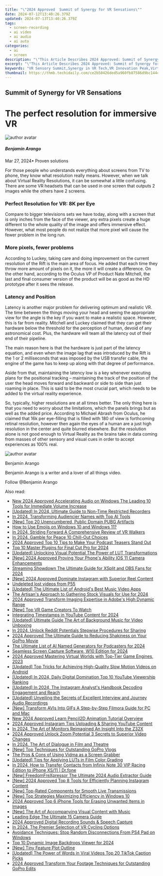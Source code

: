 ```yaml
---
title: "\"2024 Approved  Summit of Synergy for VR Sensations\""
date: 2024-07-12T13:40:26.379Z
updated: 2024-07-13T13:40:26.379Z
tags: 
  - screen-recording
  - ai video
  - ai audio
  - ai auto
categories: 
  - ai
  - screen
description: "\"This Article Describes 2024 Approved: Summit of Synergy for VR Sensations\""
excerpt: "\"This Article Describes 2024 Approved: Summit of Synergy for VR Sensations\""
keywords: "VR Sensory Summit,Synergy in VR Tech,VR Innovation Peak,Virtual Senses Meetup,Synergistic VR Experience,VR Sensations Gathering,Summit of VR Interaction"
thumbnail: https://thmb.techidaily.com/ce2b50426ded5a960fb87586d9bc144c1e1a55defefae42789a30b646b9173fc.jpeg
---
```


## Summit of Synergy for VR Sensations

# The perfect resolution for immersive VR

![author avatar](https://images.wondershare.com/filmora/article-images/benjamin-arango-author.jpg)

##### Benjamin Arango

 Mar 27, 2024• Proven solutions

 For those people who understands everything about screens from TV to phone, they know what resolution really means. However, when we talk about Virtual Reality Resolutions, it can be somewhat a little confusing. There are some VR headsets that can be used in one screen that outputs 2 images while the others have 2 screens.

### Perfect Resolution for VR: 8K per Eye

 Compare to bigger televisions sets we have today, along with a screen that is only inches from the face of the viewer, any extra pixels create a huge different to the whole quality of the image and offers immersive effect. However, what most people do not realize that more pixel will cause the fewer problem in the long run.

### More pixels, fewer problems

 According to Luckey, taking care and doing improvement on the current resolution of the Rift is the main area of focus. He added that each time they throw more amount of pixels on it, the more it will create a difference. On the other hand, according to the Oculus VP of Product Nate Mitchell, the last and final consumer version of the product will be as good as the HD prototype after it sees the release.

### Latency and Position

 Latency is another major problem for delivering optimum and realistic VR. The time between the things moving your head and seeing the appropriate view for the angle is the key if you want to make a realistic space. However, this is far from reality. Mitchell and Luckey claimed that they can get their hardware below the threshold for the perception of human, devoid of any astronomical cost. Plus, the hardware will team all the latency out of their end of their pipeline.

 The main reason here is that the hardware is just part of the latency equation, and even when the image lag that was introduced by the Rift is the 1 or 2 milliseconds that was imposed by the USB transfer cable, the engine of the game has to keep up along with that degree of performance.

 Aside from that, maintaining the latency low is a key whenever executing plans for the positional tracking – maintaining the track of the position of the user the head moves forward and backward or side to side than just roaming in place. This is said to be the most crucial part, which needs to be added to the virtual reality experience.

 So, typically, higher resolutions are at all times better. The only thing here is that you need to worry about the limitations, which the panels brings but as well as the added price. According to Michael Abrash from Oculus, he claimed that 16k per eye-filling that is filled with 180 of view is forthcoming retinal resolution, however then again the eyes of a human are a just high resolution in the center and quite blurred elsewhere. But the resolution alone is not good enough to Virtual Reality as the brains take in data coming from masses of other sensory and visual cues in order to accept experiences as 100% real.

![author avatar](https://images.wondershare.com/filmora/article-images/benjamin-arango-author.jpg)

Benjamin Arango

Benjamin Arango is a writer and a lover of all things video.

Follow @Benjamin Arango



<ins class="adsbygoogle"
     style="display:block"
     data-ad-format="autorelaxed"
     data-ad-client="ca-pub-7571918770474297"
     data-ad-slot="1223367746"></ins>

<ins class="adsbygoogle"
     style="display:block"
     data-ad-format="autorelaxed"
     data-ad-client="ca-pub-7571918770474297"
     data-ad-slot="1223367746"></ins>



<ins class="adsbygoogle"
     style="display:block"
     data-ad-client="ca-pub-7571918770474297"
     data-ad-slot="8358498916"
     data-ad-format="auto"
     data-full-width-responsive="true"></ins>






<span class="atpl-alsoreadstyle">Also read:</span>
<div><ul>
<li><a href="https://sound-optimizing.techidaily.com/new-2024-approved-accelerating-audio-on-windows-the-leading-10-tools-for-immediate-volume-increase/"><u>New 2024 Approved Accelerating Audio on Windows The Leading 10 Tools for Immediate Volume Increase</u></a></li>
<li><a href="https://desktop-recording.techidaily.com/updated-in-2024-ultimate-guide-to-non-time-restricted-recorders/"><u>[Updated] In 2024, Ultimate Guide to Non-Time Restricted Recorders</u></a></li>
<li><a href="https://some-tips.techidaily.com/in-2024-transforming-audiencier-names-with-top-ai-tools/"><u>In 2024, Transforming Audiencier Names with Top AI Tools</u></a></li>
<li><a href="https://some-skills.techidaily.com/new-top-20-unencumbered-public-domain-pubg-artifacts/"><u>[New] Top 20 Unencumbered, Public Domain PUBG Artifacts</u></a></li>
<li><a href="https://meme-emoji.techidaily.com/how-to-use-emojis-on-windows-10-and-windows-11/"><u>How to Use Emojis on Windows 10 and Windows 11?</u></a></li>
<li><a href="https://some-tips.techidaily.com/in-2024-striding-forward-a-comprehensive-review-of-vr-walkers/"><u>In 2024, Striding Forward  A Comprehensive Review of VR Walkers</u></a></li>
<li><a href="https://screen-video-capture.techidaily.com/in-2024-gamble-for-peace-10-chill-out-choices/"><u>In 2024, Gamble for Peace  10 Chill-Out Choices</u></a></li>
<li><a href="https://some-tips.techidaily.com/2024-approved-top-10-tips-to-make-your-podcast-teasers-stand-out/"><u>2024 Approved  Top 10 Tips to Make Your Podcast Teasers Stand Out</u></a></li>
<li><a href="https://some-tips.techidaily.com/top-10-master-plugins-for-final-cut-pro-for-2024/"><u>Top 10 Master Plugins for Final Cut Pro for 2024</u></a></li>
<li><a href="https://some-tips.techidaily.com/updated-unlocking-visual-potential-the-power-of-lut-transformations/"><u>[Updated] Unlocking Visual Potential  The Power of LUT Transformations</u></a></li>
<li><a href="https://fox-direct.techidaily.com/new-2024-approved-proving-your-phones-ability-ios-11-camera-enhancements/"><u>[New] 2024 Approved  Proving Your Phone's Ability  IOS 11 Camera Enhancements</u></a></li>
<li><a href="https://some-tips.techidaily.com/streaming-showdown-the-ultimate-guide-for-xsplit-and-obs-fans-for-2024/"><u>Streaming Showdown  The Ultimate Guide for XSplit and OBS Fans for 2024</u></a></li>
<li><a href="https://instagram-videos.techidaily.com/new-2024-approved-dominate-instagram-with-superior-reel-content/"><u>[New] 2024 Approved  Dominate Instagram with Superior Reel Content</u></a></li>
<li><a href="https://techidaily.com/undeleted-lost-videos-from-p55-by-fonelab-android-recover-video/"><u>Undeleted lost videos from P55</u></a></li>
<li><a href="https://some-tips.techidaily.com/updated-the-ultimate-list-of-androids-best-music-video-apps/"><u>[Updated] The Ultimate List of Android's Best Music Video Apps</u></a></li>
<li><a href="https://some-tips.techidaily.com/the-artisans-approach-to-gathering-stock-visuals-for-use-for-2024/"><u>The Artisan's Approach to Gathering Stock Visuals for Use for 2024</u></a></li>
<li><a href="https://some-tips.techidaily.com/2024-approved-transform-imaging-expertise-in-adobes-high-dynamic-range/"><u>2024 Approved  Transform Imaging  Expertise in Adobe's High Dynamic Range</u></a></li>
<li><a href="https://some-tips.techidaily.com/new-top-vr-game-creators-to-watch/"><u>[New] Top VR Game Creators To Watch</u></a></li>
<li><a href="https://some-tips.techidaily.com/integrating-timestamps-in-youtube-content-for-2024/"><u>Integrating Timestamps in YouTube Content for 2024</u></a></li>
<li><a href="https://some-tips.techidaily.com/updated-ultimate-guide-the-art-of-background-music-for-video-unboxing/"><u>[Updated] Ultimate Guide  The Art of Background Music for Video Unboxing</u></a></li>
<li><a href="https://some-tips.techidaily.com/in-2024-unlock-reddit-potentials-stepwise-procedures-for-sharing/"><u>In 2024, Unlock Reddit Potentials  Stepwise Procedures for Sharing</u></a></li>
<li><a href="https://some-tips.techidaily.com/2024-approved-the-ultimate-guide-to-reducing-shakiness-on-your-gopro-movie/"><u>2024 Approved  The Ultimate Guide to Reducing Shakiness on Your GoPro Movie</u></a></li>
<li><a href="https://some-tips.techidaily.com/the-ultimate-list-of-ai-named-generators-for-podcasters-for-2024/"><u>The Ultimate List of AI Named Generators for Podcasters for 2024</u></a></li>
<li><a href="https://on-screen-recording.techidaily.com/seamless-screen-capture-software-w10-edition-for-2024/"><u>Seamless Screen Capture Software, W10 Edition for 2024</u></a></li>
<li><a href="https://some-tips.techidaily.com/2024-approved-mastering-virtual-worlds-with-top-tier-game-engines-2023/"><u>2024 Approved  Mastering Virtual Worlds with Top-Tier Game Engines, 2023</u></a></li>
<li><a href="https://some-tips.techidaily.com/updated-top-tricks-for-achieving-high-quality-slow-motion-videos-on-android/"><u>[Updated] Top Tricks for Achieving High-Quality Slow Motion Videos on Android</u></a></li>
<li><a href="https://facebook-video-footage.techidaily.com/updated-in-2024-daily-digital-domination-top-10-youtube-viewership-ranking/"><u>[Updated] In 2024, Daily Digital Domination  Top 10 YouTube Viewership Ranking</u></a></li>
<li><a href="https://instagram-video-recordings.techidaily.com/updated-in-2024-the-instagram-analysts-handbook-decoding-engagement-and-reach/"><u>[Updated] In 2024, The Instagram Analyst's Handbook  Decoding Engagement and Reach</u></a></li>
<li><a href="https://some-tips.techidaily.com/updated-unveiling-the-secrets-of-excellent-interview-and-journey-audio-recordings/"><u>[Updated] Unveiling the Secrets of Excellent Interview and Journey Audio Recordings</u></a></li>
<li><a href="https://some-tips.techidaily.com/new-transform-avis-into-gifs-a-step-by-step-filmora-guide-for-pc-and-mac/"><u>[New] Transform AVIs Into GIFs  A Step-by-Step Filmora Guide for PC and Mac</u></a></li>
<li><a href="https://animation-videos.techidaily.com/new-2024-approved-learn-pencil2d-animation-tutorial-overview/"><u>New 2024 Approved Learn Pencil2D Animation Tutorial Overview</u></a></li>
<li><a href="https://youtube-stream.techidaily.com/2024-approved-instagram-tips-uploading-and-sharing-youtube-content/"><u>2024 Approved  Instagram Tips  Uploading & Sharing YouTube Content</u></a></li>
<li><a href="https://some-tips.techidaily.com/in-2024-the-art-of-monitors-reimagined-an-insight-into-the-z32x/"><u>In 2024, The Art of Monitors Reimagined  An Insight Into the Z32X</u></a></li>
<li><a href="https://some-tips.techidaily.com/2024-approved-unlock-zoom-potential-3-secrets-to-superior-video-changes/"><u>2024 Approved  Unlock Zoom Potential  3 Secrets to Superior Video Changes</u></a></li>
<li><a href="https://some-tips.techidaily.com/in-2024-the-art-of-dialogue-in-film-and-theatre/"><u>In 2024, The Art of Dialogue in Film and Theatre</u></a></li>
<li><a href="https://some-tips.techidaily.com/new-top-techniques-for-outstanding-gopro-vlogs/"><u>[New] Top Techniques for Outstanding GoPro Vlogs</u></a></li>
<li><a href="https://on-screen-recording.techidaily.com/the-pros-and-cons-of-using-vidma-as-a-screen-grabber/"><u>The Pros & Cons of Using Vidma as a Screen Grabber</u></a></li>
<li><a href="https://some-tips.techidaily.com/updated-tips-for-applying-luts-in-film-color-grading/"><u>[Updated] Tips for Applying LUTs in Film Color Grading</u></a></li>
<li><a href="https://android-transfer.techidaily.com/in-2024-how-to-transfer-contacts-from-infinix-note-30-vip-racing-edition-to-iphone-xs11-drfone-by-drfone-transfer-from-android-transfer-from-android/"><u>In 2024, How to Transfer Contacts from Infinix Note 30 VIP Racing Edition to iPhone XS/11 | Dr.fone</u></a></li>
<li><a href="https://some-tips.techidaily.com/new-freedomfrexpressor-the-ultimate-2024-audio-extractor-guide/"><u>[New] FreedomFreXpressor  The Ultimate 2024 Audio Extractor Guide</u></a></li>
<li><a href="https://instagram-clips.techidaily.com/new-2024-approved-top-8-tools-for-efficiently-planning-instagram-content/"><u>[New] 2024 Approved  Top 8 Tools for Efficiently Planning Instagram Content</u></a></li>
<li><a href="https://some-tips.techidaily.com/new-top-rated-components-for-smooth-live-transmissions/"><u>[New] Top-Rated Components for Smooth Live Transmissions</u></a></li>
<li><a href="https://some-tips.techidaily.com/new-top-strategies-maximizing-efficiency-in-windows-10/"><u>[New] Top Strategies  Maximizing Efficiency in Windows 10</u></a></li>
<li><a href="https://some-tips.techidaily.com/2024-approved-top-6-iphone-tools-for-erasing-unwanted-items-in-images/"><u>2024 Approved  Top 6 iPhone Tools for Erasing Unwanted Items in Images</u></a></li>
<li><a href="https://some-tips.techidaily.com/new-the-art-of-accompanying-visual-content-with-music/"><u>[New] The Art of Accompanying Visual Content with Music</u></a></li>
<li><a href="https://extra-hints.techidaily.com/leading-edge-the-ultimate-15-camera-guide/"><u>Leading Edge  The Ultimate 15 Camera Guide</u></a></li>
<li><a href="https://visual-screen-recording.techidaily.com/2024-approved-digital-recording-sounds-and-speech-capture/"><u>2024 Approved  Digital Recording  Sounds & Speech Capture</u></a></li>
<li><a href="https://some-tips.techidaily.com/in-2024-the-premier-selection-of-vr-cycling-options/"><u>In 2024, The Premier Selection of VR Cycling Options</u></a></li>
<li><a href="https://games-able.techidaily.com/avoidance-techniques-stop-random-disconnections-from-ps4-pad-on-windows/"><u>Avoidance Techniques: Stop Random Disconnections From PS4 Pad on Windows</u></a></li>
<li><a href="https://some-tips.techidaily.com/top-10-dynamic-image-backdrops-viewer-for-2024/"><u>Top 10 Dynamic Image Backdrops Viewer for 2024</u></a></li>
<li><a href="https://some-tips.techidaily.com/new-tiny-feature-plot-outline/"><u>[New] Tiny Feature Plot Outline</u></a></li>
<li><a href="https://tiktok-video-recordings.techidaily.com/updated-the-power-of-words-in-viral-videos-top-20-tiktok-caption-picks/"><u>[Updated] The Power of Words in Viral Videos  Top 20 TikTok Caption Picks</u></a></li>
<li><a href="https://some-tips.techidaily.com/2024-approved-transform-your-footage-techniques-for-outstanding-gopro-edits/"><u>2024 Approved  Transform Your Footage  Techniques for Outstanding GoPro Edits</u></a></li>
</ul></div>
